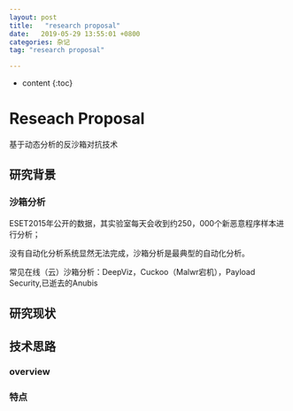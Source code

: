 ```yaml
---
layout: post
title:   "research proposal"
date:   2019-05-29 13:55:01 +0800
categories: 杂记
tag: "research proposal"

---
```

* content
{:toc}


# Reseach Proposal

基于动态分析的反沙箱对抗技术

## 研究背景

### 沙箱分析

ESET2015年公开的数据，其实验室每天会收到约250，000个新恶意程序样本进行分析；

没有自动化分析系统显然无法完成，沙箱分析是最典型的自动化分析。

常见在线（云）沙箱分析：DeepViz，Cuckoo（Malwr宕机），Payload Security,已逝去的Anubis

## 研究现状



## 技术思路

### overview



### 特点





